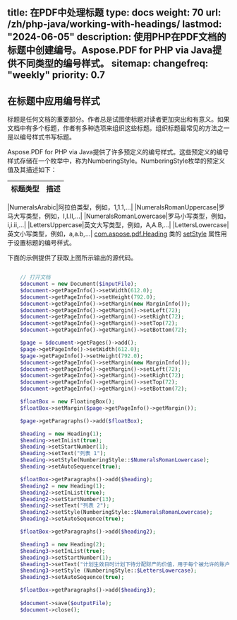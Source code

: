 title: 在PDF中处理标题
type: docs
weight: 70
url: /zh/php-java/working-with-headings/
lastmod: "2024-06-05"
description: 使用PHP在PDF文档的标题中创建编号。Aspose.PDF for PHP via Java提供不同类型的编号样式。
sitemap:
    changefreq: "weekly"
    priority: 0.7
---

## 在标题中应用编号样式

标题是任何文档的重要部分。作者总是试图使标题对读者更加突出和有意义。如果文档中有多个标题，作者有多种选项来组织这些标题。组织标题最常见的方法之一是以编号样式书写标题。

Aspose.PDF for PHP via Java提供了许多预定义的编号样式。这些预定义的编号样式存储在一个枚举中，称为NumberingStyle。NumberingStyle枚举的预定义值及其描述如下：

|**标题类型**|**描述**|
| :- | :- |

|NumeralsArabic|阿拉伯类型，例如，1,1.1,...|
|NumeralsRomanUppercase|罗马大写类型，例如，I,I.II,...|
|NumeralsRomanLowercase|罗马小写类型，例如，i,i.ii,...|
|LettersUppercase|英文大写类型，例如，A,A.B,...|
|LettersLowercase|英文小写类型，例如，a,a.b,...|
[com.aspose.pdf.Heading](https://reference.aspose.com/pdf/java/com.aspose.pdf/Heading) 类的 [setStyle](https://reference.aspose.com/pdf/java/com.aspose.pdf/Heading) 属性用于设置标题的编号样式。

下面的示例提供了获取上图所示输出的源代码。

```php

    // 打开文档
    $document = new Document($inputFile);
    $document->getPageInfo()->setWidth(612.0);
    $document->getPageInfo()->setHeight(792.0);
    $document->getPageInfo()->setMargin(new MarginInfo());
    $document->getPageInfo()->getMargin()->setLeft(72);
    $document->getPageInfo()->getMargin()->setRight(72);
    $document->getPageInfo()->getMargin()->setTop(72);
    $document->getPageInfo()->getMargin()->setBottom(72);

    $page = $document->getPages()->add();
    $page->getPageInfo()->setWidth(612.0);
    $page->getPageInfo()->setHeight(792.0);
    $document->getPageInfo()->setMargin(new MarginInfo());
    $document->getPageInfo()->getMargin()->setLeft(72);
    $document->getPageInfo()->getMargin()->setRight(72);
    $document->getPageInfo()->getMargin()->setTop(72);
    $document->getPageInfo()->getMargin()->setBottom(72);

    $floatBox = new FloatingBox();
    $floatBox->setMargin($page->getPageInfo()->getMargin());

    $page->getParagraphs()->add($floatBox);

    $heading = new Heading(1);
    $heading->setInList(true);
    $heading->setStartNumber(1);
    $heading->setText("列表 1");
    $heading->setStyle(NumberingStyle::$NumeralsRomanLowercase);
    $heading->setAutoSequence(true);

    $floatBox->getParagraphs()->add($heading);
    $heading2 = new Heading(1);
    $heading2->setInList(true);
    $heading2->setStartNumber(13);
    $heading2->setText("列表 2");
    $heading2->setStyle(NumberingStyle::$NumeralsRomanLowercase);
    $heading2->setAutoSequence(true);

    $floatBox->getParagraphs()->add($heading2);

    $heading3 = new Heading(2);
    $heading3->setInList(true);
    $heading3->setStartNumber(1);
    $heading3->setText("计划生效日时计划下待分配财产的价值，用于每个被允许的账户");
    $heading3->setStyle (NumberingStyle::$LettersLowercase);
    $heading3->setAutoSequence(true);

    $floatBox->getParagraphs()->add($heading3);
    
    $document->save($outputFile);
    $document->close();
```